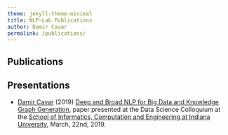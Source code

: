 ```yaml
---
theme: jekyll-theme-minimal
title: NLP-Lab Publications
author: Damir Cavar
permalink: /publications/
---
```


## Publications





## Presentations

<ul>
<li><a href="http://damir.cavar.me/">Damir Cavar</a> (2019) <a href="/Pubs/Deep and Broad NLP for Big Data and Knowledge Graph Generation.pdf">Deep and Broad NLP for Big Data and Knowledge Graph Generation</a>, paper presented at the Data Science Colloquium at the <a href="https://sice.indiana.edu/">School of Informatics, Computation and Engineering at Indiana University</a>, March, 22nd, 2019.</li>

</ul>

